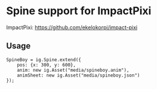 # Spine support for ImpactPixi

ImpactPixi: https://github.com/ekelokorpi/impact-pixi

## Usage

	SpineBoy = ig.Spine.extend({
		pos: {x: 300, y: 600},
		anim: new ig.Asset("media/spineboy.anim"),
		animSheet: new ig.Asset("media/spineboy.json")
	});